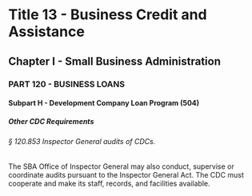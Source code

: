 
# Title 13 - Business Credit and Assistance
## Chapter I - Small Business Administration
### PART 120 - BUSINESS LOANS
#### Subpart H - Development Company Loan Program (504)
##### Other CDC Requirements
###### § 120.853 Inspector General audits of CDCs.

The SBA Office of Inspector General may also conduct, supervise or coordinate audits pursuant to the Inspector General Act. The CDC must cooperate and make its staff, records, and facilities available.
